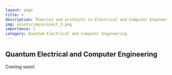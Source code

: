 ```yaml
---
layout: page
title: > 
description: Theories and protocols in Electrical and Computer Engineering (ECE) have been developed largely based on intuitions from classical physics. As quantum devices and signals play increasingly important roles, QIS will be indispensible to the emerging field of Quantum ECE. We are interested in investigating possible quantum advantages brought by QIS in a variety of ECE topics including sensing/decision-making, digital-analog signal processing, and computer security.
img: assets/img/project_3.png
importance: 1
category: Quantum Electrical and Computer Engineering 
---
```

<h2>Quantum Electrical and Computer Engineering</h2>

Coming soon!
